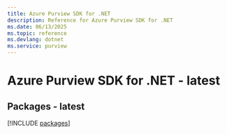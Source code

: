 ```yaml
---
title: Azure Purview SDK for .NET
description: Reference for Azure Purview SDK for .NET
ms.date: 06/13/2025
ms.topic: reference
ms.devlang: dotnet
ms.service: purview
---
```

# Azure Purview SDK for .NET - latest
## Packages - latest
[!INCLUDE [packages](purview-index.md)]